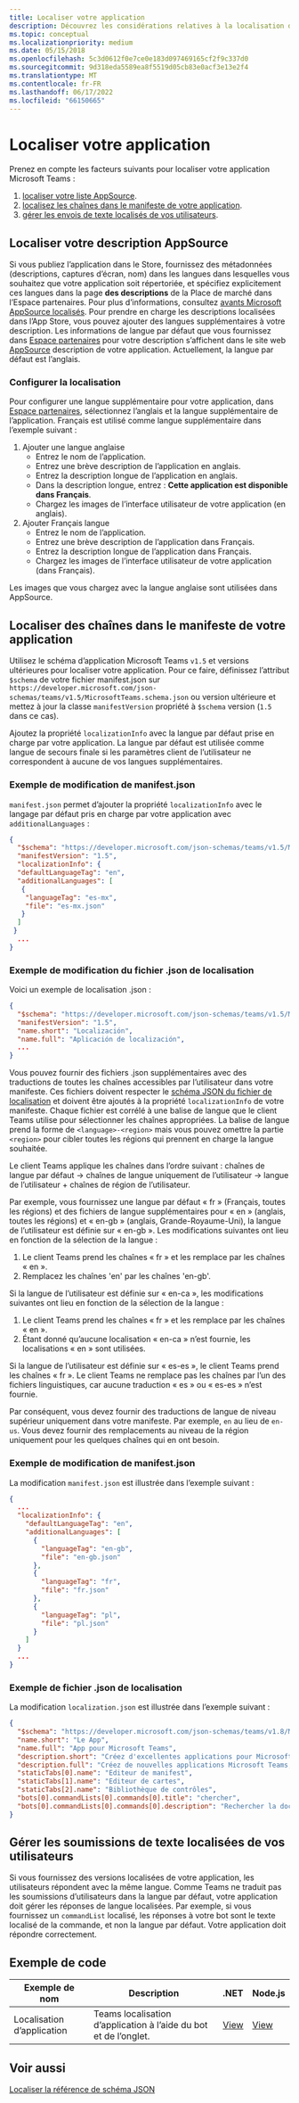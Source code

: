 ```yaml
---
title: Localiser votre application
description: Découvrez les considérations relatives à la localisation de votre application Microsoft Teams et à la localisation des chaînes dans le manifeste de votre application.
ms.topic: conceptual
ms.localizationpriority: medium
ms.date: 05/15/2018
ms.openlocfilehash: 5c3d0612f0e7ce0e183d097469165cf2f9c337d0
ms.sourcegitcommit: 9d318eda5589ea8f5519d05cb83e0acf3e13e2f4
ms.translationtype: MT
ms.contentlocale: fr-FR
ms.lasthandoff: 06/17/2022
ms.locfileid: "66150665"
---
```

# <a name="localize-your-app"></a>Localiser votre application

Prenez en compte les facteurs suivants pour localiser votre application Microsoft Teams :

1. [localiser votre liste AppSource](#localize-your-appsource-listing).
1. [localisez les chaînes dans le manifeste de votre application](#localize-strings-in-your-app-manifest).
1. [gérer les envois de texte localisés de vos utilisateurs](#handle-localized-text-submissions-from-your-users).

## <a name="localize-your-appsource-listing"></a>Localiser votre description AppSource

Si vous publiez l’application dans le Store, fournissez des métadonnées (descriptions, captures d’écran, nom) dans les langues dans lesquelles vous souhaitez que votre application soit répertoriée, et spécifiez explicitement ces langues dans la page **des descriptions** de la Place de marché dans l’Espace partenaires. Pour plus d’informations, consultez [avants Microsoft AppSource localisés](/office/dev/store/prepare-localized-solutions#localized-microsoft-appsource-fronts). Pour prendre en charge les descriptions localisées dans l’App Store, vous pouvez ajouter des langues supplémentaires à votre description. Les informations de langue par défaut que vous fournissez dans [Espace partenaires](/office/dev/store/submit-to-appsource-via-partner-center) pour votre description s’affichent dans le site web [AppSource](https://appsource.microsoft.com/marketplace/apps?product=office%3Bteams&page=1 "AppSource est un emplacement unique pour tous les besoins de votre équipe. rassemblez tous les éléments, y compris les conversations, les réunions, les appels, les fichiers et les outils pour permettre un travail d’équipe plus productif.") description de votre application. Actuellement, la langue par défaut est l’anglais.

### <a name="configure-localization"></a>Configurer la localisation

Pour configurer une langue supplémentaire pour votre application, dans [Espace partenaires](/office/dev/store/submit-to-appsource-via-partner-center), sélectionnez l’anglais et la langue supplémentaire de l’application. Français est utilisé comme langue supplémentaire dans l’exemple suivant :

1. Ajouter une langue anglaise
    * Entrez le nom de l’application.
    * Entrez une brève description de l’application en anglais.
    * Entrez la description longue de l’application en anglais.
    * Dans la description longue, entrez : **Cette application est disponible dans Français**.
    * Chargez les images de l’interface utilisateur de votre application (en anglais).
2. Ajouter Français langue
    * Entrez le nom de l’application.
    * Entrez une brève description de l’application dans Français.
    * Entrez la description longue de l’application dans Français.
    * Chargez les images de l’interface utilisateur de votre application (dans Français).

Les images que vous chargez avec la langue anglaise sont utilisées dans AppSource.

## <a name="localize-strings-in-your-app-manifest"></a>Localiser des chaînes dans le manifeste de votre application

Utilisez le schéma d’application Microsoft Teams `v1.5` et versions ultérieures pour localiser votre application. Pour ce faire, définissez l’attribut `$schema` de votre fichier manifest.json sur `https://developer.microsoft.com/json-schemas/teams/v1.5/MicrosoftTeams.schema.json` ou version ultérieure et mettez à jour la classe `manifestVersion` propriété à `$schema` version (`1.5` dans ce cas).

Ajoutez la propriété `localizationInfo` avec la langue par défaut prise en charge par votre application. La langue par défaut est utilisée comme langue de secours finale si les paramètres client de l’utilisateur ne correspondent à aucune de vos langues supplémentaires.

### <a name="example-manifestjson-change"></a>Exemple de modification de manifest.json

`manifest.json` permet d’ajouter la propriété `localizationInfo` avec le langage par défaut pris en charge par votre application avec `additionalLanguages` :

```json
{
  "$schema": "https://developer.microsoft.com/json-schemas/teams/v1.5/MicrosoftTeams.schema.json",
  "manifestVersion": "1.5",
  "localizationInfo": {
  "defaultLanguageTag": "en",
  "additionalLanguages": [
   {
    "languageTag": "es-mx",
    "file": "es-mx.json"
   }
  ]
 }
  ...
}
```

### <a name="example-localization-json-change"></a>Exemple de modification du fichier .json de localisation

Voici un exemple de localisation .json :

```json
{
  "$schema": "https://developer.microsoft.com/json-schemas/teams/v1.5/MicrosoftTeams.Localization.schema.json",
  "manifestVersion": "1.5",
  "name.short": "Localización",
  "name.full": "Aplicación de localización",
  ...
}
```

Vous pouvez fournir des fichiers .json supplémentaires avec des traductions de toutes les chaînes accessibles par l’utilisateur dans votre manifeste. Ces fichiers doivent respecter le [schéma JSON du fichier de localisation](../../resources/schema/localization-schema.md) et doivent être ajoutés à la propriété `localizationInfo` de votre manifeste. Chaque fichier est corrélé à une balise de langue que le client Teams utilise pour sélectionner les chaînes appropriées. La balise de langue prend la forme de `<language>-<region>` mais vous pouvez omettre la partie `<region>` pour cibler toutes les régions qui prennent en charge la langue souhaitée.

Le client Teams applique les chaînes dans l’ordre suivant : chaînes de langue par défaut -> chaînes de langue uniquement de l’utilisateur -> langue de l’utilisateur + chaînes de région de l’utilisateur.

Par exemple, vous fournissez une langue par défaut « fr » (Français, toutes les régions) et des fichiers de langue supplémentaires pour « en » (anglais, toutes les régions) et « en-gb » (anglais, Grande-Royaume-Uni), la langue de l’utilisateur est définie sur « en-gb ». Les modifications suivantes ont lieu en fonction de la sélection de la langue :

1. Le client Teams prend les chaînes « fr » et les remplace par les chaînes « en ».
1. Remplacez les chaînes 'en' par les chaînes 'en-gb'.

Si la langue de l’utilisateur est définie sur « en-ca », les modifications suivantes ont lieu en fonction de la sélection de la langue :

1. Le client Teams prend les chaînes « fr » et les remplace par les chaînes « en ».
1. Étant donné qu’aucune localisation « en-ca » n’est fournie, les localisations « en » sont utilisées.

Si la langue de l’utilisateur est définie sur « es-es », le client Teams prend les chaînes « fr ». Le client Teams ne remplace pas les chaînes par l’un des fichiers linguistiques, car aucune traduction « es » ou « es-es » n’est fournie.

Par conséquent, vous devez fournir des traductions de langue de niveau supérieur uniquement dans votre manifeste. Par exemple, `en` au lieu de `en-us`. Vous devez fournir des remplacements au niveau de la région uniquement pour les quelques chaînes qui en ont besoin.

### <a name="example-manifestjson-change"></a>Exemple de modification de manifest.json

La modification `manifest.json` est illustrée dans l’exemple suivant :

```json
{
  ...
  "localizationInfo": {
    "defaultLanguageTag": "en",
    "additionalLanguages": [
      {
        "languageTag": "en-gb",
        "file": "en-gb.json"
      },
      {
        "languageTag": "fr",
        "file": "fr.json"
      },
      {
        "languageTag": "pl",
        "file": "pl.json"
      }
    ]
  }
  ...
}
```

### <a name="example-localization-json-file"></a>Exemple de fichier .json de localisation

 La modification `localization.json` est illustrée dans l’exemple suivant :

```json
{
  "$schema": "https://developer.microsoft.com/json-schemas/teams/v1.8/MicrosoftTeams.Localization.schema.json",
  "name.short": "Le App",
  "name.full": "App pour Microsoft Teams",
  "description.short": "Créez d'excellentes applications pour Microsoft Teams avec App.",
  "description.full": "Créez de nouvelles applications Microsoft Teams, concevez et prévisualisez des cartes bot, et explorez la documentation avec App.",
  "staticTabs[0].name": "Editeur de manifest",
  "staticTabs[1].name": "Editeur de cartes",
  "staticTabs[2].name": "Bibliothèque de contrôles",
  "bots[0].commandLists[0].commands[0].title": "chercher",
  "bots[0].commandLists[0].commands[0].description": "Rechercher la documentation Teams pertinente"
}
```

## <a name="handle-localized-text-submissions-from-your-users"></a>Gérer les soumissions de texte localisées de vos utilisateurs

Si vous fournissez des versions localisées de votre application, les utilisateurs répondent avec la même langue. Comme Teams ne traduit pas les soumissions d’utilisateurs dans la langue par défaut, votre application doit gérer les réponses de langue localisées. Par exemple, si vous fournissez un `commandList` localisé, les réponses à votre bot sont le texte localisé de la commande, et non la langue par défaut. Votre application doit répondre correctement.

## <a name="code-sample"></a>Exemple de code

| Exemple de nom | Description | .NET | Node.js |
|-------------|-------------|------|------|
| Localisation d’application | Teams localisation d’application à l’aide du bot et de l’onglet. | [View](https://github.com/OfficeDev/Microsoft-Teams-Samples/tree/main/samples/app-localization/csharp) |[View](https://github.com/OfficeDev/Microsoft-Teams-Samples/tree/main/samples/app-localization/nodejs) |

## <a name="see-also"></a>Voir aussi

[Localiser la référence de schéma JSON](~/resources/schema/localization-schema.md)
